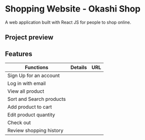 # Shopping Website - Okashi Shop

A web application built with React JS for people to shop online.

## Project preview


## Features

| Functions                | Details | URL |
|--------------------------|---------|-----|
| Sign Up for an account   |         |     |
| Log in with email        |         |     |
| View all product         |         |     |
| Sort and Search products |         |     |
| Add product to cart      |         |     |
| Edit product quantity    |         |     |
| Check out                |         |     |
| Review shopping history  |         |     |

